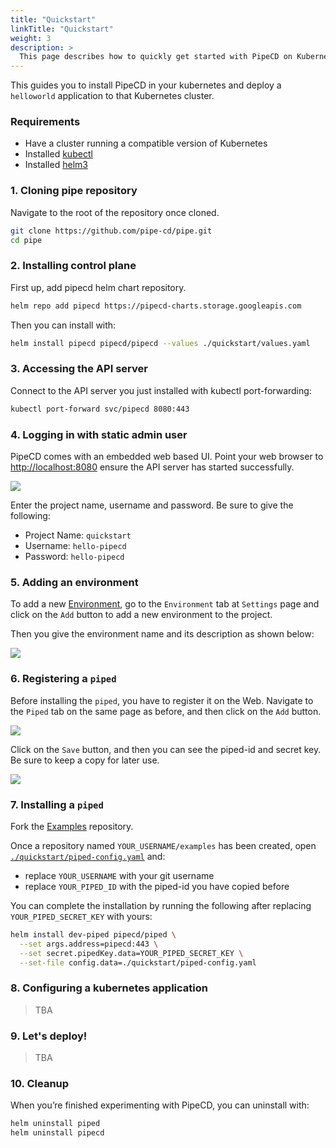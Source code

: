 ```yaml
---
title: "Quickstart"
linkTitle: "Quickstart"
weight: 3
description: >
  This page describes how to quickly get started with PipeCD on Kubernetes.
---
```


This guides you to install PipeCD in your kubernetes and deploy a `helloworld` application to that Kubernetes cluster.

### Requirements
- Have a cluster running a compatible version of Kubernetes
- Installed [kubectl](https://kubernetes.io/docs/tasks/tools/install-kubectl/)
- Installed [helm3](https://helm.sh/docs/intro/install/)


### 1. Cloning pipe repository

Navigate to the root of the repository once cloned.

```bash
git clone https://github.com/pipe-cd/pipe.git
cd pipe
```

### 2. Installing control plane
First up, add pipecd helm chart repository.
```bash
helm repo add pipecd https://pipecd-charts.storage.googleapis.com
```

Then you can install with:

```bash
helm install pipecd pipecd/pipecd --values ./quickstart/values.yaml
```

### 3. Accessing the API server
Connect to the API server you just installed with kubectl port-forwarding:

```bash
kubectl port-forward svc/pipecd 8080:443
```

### 4. Logging in with static admin user
PipeCD comes with an embedded web based UI.
Point your web browser to [http://localhost:8080](http://localhost:8080) ensure the API server has started successfully.

![](/images/login.png)

Enter the project name, username and password. Be sure to give the following:
- Project Name: `quickstart`
- Username: `hello-pipecd`
- Password: `hello-pipecd`

### 5. Adding an environment
To add a new [Environment](http://localhost:1313/docs/concepts/#environment), go to the `Environment` tab at `Settings` page and click on the `Add` button to add a new environment to the project.

Then you give the environment name and its description as shown below:

![](/images/adding-environment.png)


### 6. Registering a `piped`
Before installing the `piped`, you have to register it on the Web.
Navigate to the `Piped` tab on the same page as before, and then click on the `Add` button.

![](/images/adding-piped.png)

Click on the `Save` button, and then you can see the piped-id and secret key.
Be sure to keep a copy for later use.

![](/images/piped-registered.png)

### 7. Installing a `piped`

Fork the [Examples](https://github.com/pipe-cd/examples) repository.

Once a repository named `YOUR_USERNAME/examples` has been created,
open [`./quickstart/piped-config.yaml`](https://github.com/pipe-cd/pipe/blob/master/quickstart/piped-config.yaml) and:
- replace `YOUR_USERNAME` with your git username
- replace `YOUR_PIPED_ID` with the piped-id you have copied before

You can complete the installation by running the following after replacing `YOUR_PIPED_SECRET_KEY` with yours:

```bash
helm install dev-piped pipecd/piped \
  --set args.address=pipecd:443 \
  --set secret.pipedKey.data=YOUR_PIPED_SECRET_KEY \
  --set-file config.data=./quickstart/piped-config.yaml
```

### 8. Configuring a kubernetes application

> TBA

### 9. Let's deploy!

> TBA


### 10. Cleanup
When you’re finished experimenting with PipeCD, you can uninstall with:

```bash
helm uninstall piped
helm uninstall pipecd
```

